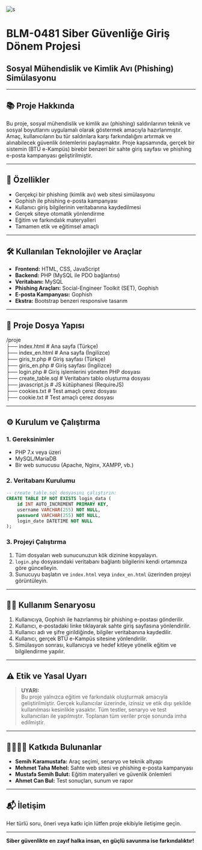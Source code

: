 
![s](https://github.com/user-attachments/assets/7334a927-6a7c-429a-936f-3a9d2ebed339)





# BLM-0481 Siber Güvenliğe Giriş Dönem Projesi

## Sosyal Mühendislik ve Kimlik Avı (Phishing) Simülasyonu

---

## 📚 Proje Hakkında

Bu proje, sosyal mühendislik ve kimlik avı (phishing) saldırılarının teknik ve sosyal boyutlarını uygulamalı olarak göstermek amacıyla hazırlanmıştır. Amaç, kullanıcıların bu tür saldırılara karşı farkındalığını artırmak ve alınabilecek güvenlik önlemlerini paylaşmaktır. Proje kapsamında, gerçek bir sistemin (BTÜ e-Kampüs) birebir benzeri bir sahte giriş sayfası ve phishing e-posta kampanyası geliştirilmiştir.

---

## 🚀 Özellikler

- Gerçekçi bir phishing (kimlik avı) web sitesi simülasyonu
- Gophish ile phishing e-posta kampanyası
- Kullanıcı giriş bilgilerinin veritabanına kaydedilmesi
- Gerçek siteye otomatik yönlendirme
- Eğitim ve farkındalık materyalleri
- Tamamen etik ve eğitimsel amaçlı

---

## 🛠️ Kullanılan Teknolojiler ve Araçlar

- **Frontend:** HTML, CSS, JavaScript
- **Backend:** PHP (MySQL ile PDO bağlantısı)
- **Veritabanı:** MySQL
- **Phishing Araçları:** Social-Engineer Toolkit (SET), Gophish
- **E-posta Kampanyası:** Gophish
- **Ekstra:** Bootstrap benzeri responsive tasarım

---

## 📂 Proje Dosya Yapısı
/proje   
├── index.html # Ana sayfa (Türkçe)    
├── index_en.html # Ana sayfa (İngilizce)   
├── giris_tr.php # Giriş sayfası (Türkçe)    
├── giris_en.php # Giriş sayfası (İngilizce)    
├── login.php # Giriş işlemlerini yöneten PHP dosyası    
├── create_table.sql # Veritabanı tablo oluşturma dosyası   
├── javascript.js # JS kütüphanesi (RequireJS)   
├── cookies.txt # Test amaçlı çerez dosyası   
├── cookie.txt # Test amaçlı çerez dosyası   



---

## ⚙️ Kurulum ve Çalıştırma

### 1. Gereksinimler

- PHP 7.x veya üzeri
- MySQL/MariaDB
- Bir web sunucusu (Apache, Nginx, XAMPP, vb.)

### 2. Veritabanı Kurulumu

```sql
-- create_table.sql dosyasını çalıştırın:
CREATE TABLE IF NOT EXISTS login_data (
    id INT AUTO_INCREMENT PRIMARY KEY,
    username VARCHAR(255) NOT NULL,
    password VARCHAR(255) NOT NULL,
    login_date DATETIME NOT NULL
);
```

### 3. Projeyi Çalıştırma

1. Tüm dosyaları web sunucunuzun kök dizinine kopyalayın.
2. `login.php` dosyasındaki veritabanı bağlantı bilgilerini kendi ortamınıza göre güncelleyin.
3. Sunucuyu başlatın ve `index.html` veya `index_en.html` üzerinden projeyi görüntüleyin.

---

## 🧑‍💻 Kullanım Senaryosu

1. Kullanıcıya, Gophish ile hazırlanmış bir phishing e-postası gönderilir.
2. Kullanıcı, e-postadaki linke tıklayarak sahte giriş sayfasına yönlendirilir.
3. Kullanıcı adı ve şifre girildiğinde, bilgiler veritabanına kaydedilir.
4. Kullanıcı, gerçek BTÜ e-Kampüs sitesine yönlendirilir.
5. Simülasyon sonrası, kullanıcıya ve hedef kitleye yönelik eğitim ve bilgilendirme yapılır.

---

## ⚠️ Etik ve Yasal Uyarı

> **UYARI:**  
> Bu proje yalnızca eğitim ve farkındalık oluşturmak amacıyla geliştirilmiştir. Gerçek kullanıcılar üzerinde, izinsiz ve etik dışı şekilde kullanılması kesinlikle yasaktır. Tüm testler, senaryo ve test kullanıcıları ile yapılmıştır. Toplanan tüm veriler proje sonunda imha edilmiştir.

---

## 👨‍👩‍👧‍👦 Katkıda Bulunanlar

- **Semih Karamustafa:** Araç seçimi, senaryo ve teknik altyapı
- **Mehmet Taha Mehel:** Sahte web sitesi ve phishing e-posta kampanyası
- **Mustafa Semih Bulut:** Eğitim materyalleri ve güvenlik önlemleri
- **Ahmet Can Bul:** Test sonuçları, sunum ve rapor

---



## 📬 İletişim

Her türlü soru, öneri veya katkı için lütfen proje ekibiyle iletişime geçin.

---

**Siber güvenlikte en zayıf halka insan, en güçlü savunma ise farkındalıktır!**
